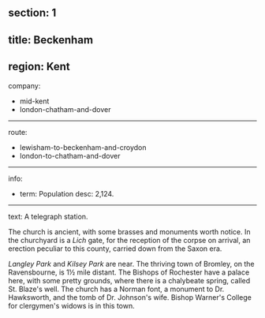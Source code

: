 section: 1
----
title: Beckenham
----
region: Kent
----
company:
- mid-kent
- london-chatham-and-dover
----
route:
- lewisham-to-beckenham-and-croydon
- london-to-chatham-and-dover
----
info:
- term: Population
  desc: 2,124.
----
text: A telegraph station.

The church is ancient, with some brasses and monuments worth notice. In the churchyard is a *Lich* gate, for the reception of the corpse on arrival, an erection peculiar to this county, carried down from the Saxon era.

*Langley Park* and *Kilsey Park* are near. The thriving town of Bromley, on the Ravensbourne, is 1½ mile distant. The Bishops of Rochester have a palace here, with some pretty grounds, where there is a chalybeate spring, called St. Blaze's well. The church has a Norman font, a monument to Dr. Hawksworth, and the tomb of Dr. Johnson's wife. Bishop Warner's College for clergymen's widows is in this town.

